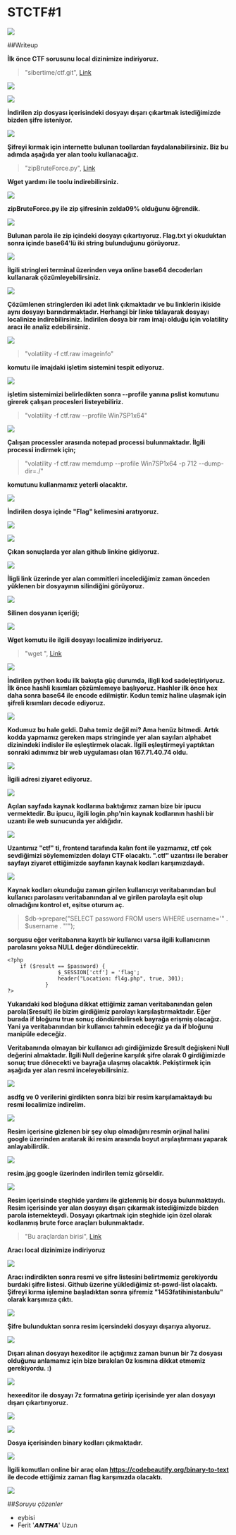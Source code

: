 # STCTF#1

![](https://raw.githubusercontent.com/sibertime/sibertime-vulnerable-web-application/master/img/readme/logo.png)

##Writeup

**İlk önce CTF sorusunu local dizinimize indiriyoruz.**
> "sibertime/ctf.git", [Link](https://github.com/sibertime/ctf.git)

![](https://raw.githubusercontent.com/sibertime/ctf/master/writeup/images/1.png)

![](https://raw.githubusercontent.com/sibertime/ctf/master/writeup/images/2.png)

**İndirilen zip dosyası içerisindeki dosyayı dışarı çıkartmak istediğimizde bizden şifre isteniyor.**

![](https://raw.githubusercontent.com/sibertime/ctf/master/writeup/images/3.png)

**Şifreyi kırmak için internette bulunan toollardan faydalanabilirsiniz. Biz bu adımda aşağıda yer alan toolu kullanacağız.**
> "zipBruteForce.py", [Link](https://github.com/ferhatcil/tool-s/blob/master/zipBruteForce.py)

**Wget yardımı ile toolu indirebilirsiniz.**

![](https://raw.githubusercontent.com/sibertime/ctf/master/writeup/images/4.png)

**zipBruteForce.py ile zip şifresinin zelda09% olduğunu öğrendik.**

![](https://raw.githubusercontent.com/sibertime/ctf/master/writeup/images/5.png)

**Bulunan parola ile zip içindeki dosyayı çıkartıyoruz. Flag.txt yi okuduktan sonra içinde base64'lü iki string bulunduğunu görüyoruz.**

![](https://raw.githubusercontent.com/sibertime/ctf/master/writeup/images/6.png)

**İlgili stringleri terminal üzerinden veya online base64 decoderları kullanarak çözümleyebilirsiniz.**

![](https://raw.githubusercontent.com/sibertime/ctf/master/writeup/images/7.png)

**Çözümlenen stringlerden iki adet link çıkmaktadır ve bu linklerin ikiside aynı dosyayı barındırmaktadır. Herhangi bir linke tıklayarak dosyayı localinize indirebilirsiniz. İndirilen dosya bir ram imajı olduğu için volatility aracı ile analiz edebilirsiniz.**

![](https://raw.githubusercontent.com/sibertime/ctf/master/writeup/images/8.png)

> "volatility -f ctf.raw imageinfo"

**komutu ile imajdaki işletim sistemini tespit ediyoruz.**

![](https://raw.githubusercontent.com/sibertime/ctf/master/writeup/images/9.png)

**işletim sistemimizi belirledikten sonra --profile yanına pslist komutunu girerek çalışan procesleri listeyebiliriz.**
> "volatility -f ctf.raw --profile Win7SP1x64"

![](https://raw.githubusercontent.com/sibertime/ctf/master/writeup/images/10.png)

**Çalışan processler arasında notepad processi bulunmaktadır. İlgili processi indirmek için;**
> "volatility -f ctf.raw memdump --profile Win7SP1x64 -p 712 --dump-dir=./"

**komutunu kullanmamız yeterli olacaktır.**

![](https://raw.githubusercontent.com/sibertime/ctf/master/writeup/images/11.png)

**İndirilen dosya içinde "Flag" kelimesini aratıyoruz.**

![](https://raw.githubusercontent.com/sibertime/ctf/master/writeup/images/12.png)

![](https://raw.githubusercontent.com/sibertime/ctf/master/writeup/images/13.png)

**Çıkan sonuçlarda yer alan github linkine gidiyoruz.**

![](https://raw.githubusercontent.com/sibertime/ctf/master/writeup/images/14.png)

**İligli link üzerinde yer alan commitleri incelediğimiz zaman önceden yüklenen bir dosyayının silindiğini görüyoruz.**

![](https://raw.githubusercontent.com/sibertime/ctf/master/writeup/images/15.png)

**Silinen dosyanın içeriği;**

![](https://raw.githubusercontent.com/sibertime/ctf/master/writeup/images/17.png)

**Wget komutu ile ilgili dosyayı localimize indiriyoruz.**
> "wget ", [Link](https://raw.githubusercontent.com/ferh4t/F41DD86F46084ACF4CB1A77087C93D1F19737A5B185269EF0D1A4E9A93A9A94CA559051C3035B3789ED3F86B0813919E294B/324151f3cb2ab4c930c57aca7e929d736074c723/test.py)

![](https://raw.githubusercontent.com/sibertime/ctf/master/writeup/images/18.png)

**İndirilen python kodu ilk bakışta güç durumda, iligli kod  sadeleştiriyoruz.**
**İlk önce hashli kısımları çözümlemeye başlıyoruz. Hashler ilk önce hex daha sonra base64 ile encode edilmiştir. Kodun temiz haline ulaşmak için şifreli kısımları decode ediyoruz.**

![](https://raw.githubusercontent.com/sibertime/ctf/master/writeup/images/19.png)

**Kodumuz bu hale geldi. Daha temiz değil mi? Ama henüz bitmedi. Artık kodda yapmamız gereken maps stringinde yer alan sayıları alphabet dizinindeki indisler ile eşleştirmek olacak. İlgili eşleştirmeyi yaptıktan sonraki adımımız bir web uygulaması olan 167.71.40.74 oldu.**

![](https://raw.githubusercontent.com/sibertime/ctf/master/writeup/images/21.png)

**İlgili adresi ziyaret ediyoruz.**

![](https://raw.githubusercontent.com/sibertime/ctf/master/writeup/images/22.png)

**Açılan sayfada kaynak kodlarına baktığımız zaman bize bir ipucu vermektedir. Bu ipucu, ilgili login.php'nin kaynak kodlarının hashli bir uzantı ile web sunucunda yer aldığıdır.**

![](https://raw.githubusercontent.com/sibertime/ctf/master/writeup/images/23.png)

**Uzantımız "ctf" ti, frontend tarafında kalın font ile yazmamız, ctf çok sevdiğimizi söylememizden dolayı CTF olacaktı. ".ctf" uzantısı ile beraber sayfayı ziyaret ettiğimizde sayfanın kaynak kodları karşımızdaydı.**

![](https://raw.githubusercontent.com/sibertime/ctf/master/writeup/images/24.png)

**Kaynak kodları okunduğu zaman girilen kullanıcıyı veritabanından bul kullanıcı parolasını veritabanından al ve girilen parolayla eşit olup olmadığını kontrol et, eşitse oturum aç.**

> $db->prepare("SELECT password FROM users WHERE username='" . $username . "'");

**sorgusu eğer veritabanına kayıtlı bir kullanıcı varsa ilgili kullanıcının parolasını yoksa NULL değer döndürecektir.**

	<?php
        if ($result == $password) {
                    $_SESSION['ctf'] = 'flag';
                    header("Location: fl4g.php", true, 301);
                }
	?>

**Yukarıdaki kod bloğuna dikkat ettiğimiz zaman veritabanından gelen parola($result) ile bizim girdiğimiz parolayı karşılaştırmaktadır. Eğer burada if bloğunu true sonuç döndürebilirsek bayrağa erişmiş olacağız. Yani ya veritabanından bir kullanıcı tahmin edeceğiz ya da if bloğunu manipüle edeceğiz.**

**Veritabanında olmayan bir kullanıcı adı girdiğimizde $result değişkeni Null değerini almaktadır. İlgili Null değerine karşılık şifre olarak 0 girdiğimizde sonuç true dönecekti ve bayrağa ulaşmış olacaktık. Pekiştirmek için aşağıda yer alan resmi inceleyebilirsiniz.**

![](https://raw.githubusercontent.com/sibertime/ctf/master/writeup/images/25.png)

**asdfg ve 0 verilerini girdikten sonra bizi bir resim karşılamaktaydı bu resmi localimize indirelim.**

![](https://raw.githubusercontent.com/sibertime/ctf/master/writeup/images/26.gif)

**Resim içerisine gizlenen bir şey olup olmadığını resmin orjinal halini google üzerinden aratarak iki resim arasında boyut arşılaştırması yaparak anlayabilirdik.**

![](https://raw.githubusercontent.com/sibertime/ctf/master/writeup/images/27.png)

**resim.jpg google üzerinden indirilen temiz görseldir.**

![](https://raw.githubusercontent.com/sibertime/ctf/master/writeup/images/28.png)

**Resim içerisinde steghide yardımı ile gizlenmiş bir dosya bulunmaktaydı. Resim içerisinde yer alan dosyayı dışarı çıkarmak istediğimizde bizden parola istemekteydi. Dosyayı çıkartmak için steghide için özel olarak kodlanmış brute force araçları bulunmaktadır.**

> "Bu araçlardan birisi", [Link](https://github.com/Va5c0/Steghide-Brute-Force-Tool)

**Aracı local dizinimize indiriyoruz**

![](https://raw.githubusercontent.com/sibertime/ctf/master/writeup/images/29.png)

**Aracı indirdikten sonra resmi ve şifre listesini belirtmemiz gerekiyordu burdaki şifre listesi. Github üzerine yüklediğimiz st-pswd-list olacaktı. Şifreyi kırma işlemine başladıktan sonra şifremiz "1453fatihinistanbulu" olarak karşımıza çıktı.**

![](https://raw.githubusercontent.com/sibertime/ctf/master/writeup/images/30.png)

**Şifre bulunduktan sonra resim içersindeki dosyayı dışarıya alıyoruz.**

![](https://raw.githubusercontent.com/sibertime/ctf/master/writeup/images/31.png)

**Dışarı alınan dosyayı hexeditor ile açtığımız zaman bunun bir 7z dosyası olduğunu anlamamız için bize bırakılan 0z kısmına dikkat etmemiz gerekiyordu. :)**

![](https://raw.githubusercontent.com/sibertime/ctf/master/writeup/images/32.png)

**hexeeditor ile dosyayı 7z formatına getirip içerisinde yer alan dosyayı dışarı çıkartırıyoruz.**

![](https://raw.githubusercontent.com/sibertime/ctf/master/writeup/images/33.png)

![](https://raw.githubusercontent.com/sibertime/ctf/master/writeup/images/34.png)

**Dosya içerisinden binary kodları çıkmaktadır.**

![](https://raw.githubusercontent.com/sibertime/ctf/master/writeup/images/35.png)

**İlgili komutları online bir araç olan https://codebeautify.org/binary-to-text ile decode ettiğimiz zaman flag karşımızda olacaktı.**

![](https://raw.githubusercontent.com/sibertime/ctf/master/writeup/images/36.png)

##*Soruyu çözenler*
- eybisi
- Ferit '𝘼𝙉𝙏𝙃𝘼' Uzun

